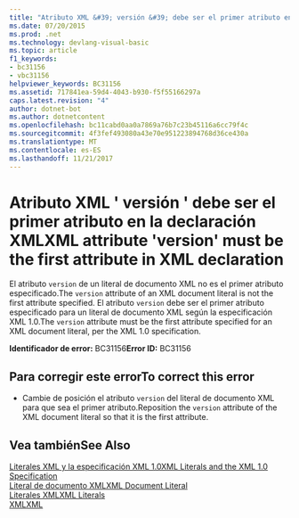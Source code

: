 ```yaml
---
title: "Atributo XML &#39; versión &#39; debe ser el primer atributo en la declaración XML"
ms.date: 07/20/2015
ms.prod: .net
ms.technology: devlang-visual-basic
ms.topic: article
f1_keywords:
- bc31156
- vbc31156
helpviewer_keywords: BC31156
ms.assetid: 717841ea-59d4-4043-b930-f5f55166297a
caps.latest.revision: "4"
author: dotnet-bot
ms.author: dotnetcontent
ms.openlocfilehash: bc11cabd0aa0a7869a76b7c23b45116a6cc79f4c
ms.sourcegitcommit: 4f3fef493080a43e70e951223894768d36ce430a
ms.translationtype: MT
ms.contentlocale: es-ES
ms.lasthandoff: 11/21/2017
---
```

# <a name="xml-attribute-39version39-must-be-the-first-attribute-in-xml-declaration"></a><span data-ttu-id="09bc1-102">Atributo XML &#39; versión &#39; debe ser el primer atributo en la declaración XML</span><span class="sxs-lookup"><span data-stu-id="09bc1-102">XML attribute &#39;version&#39; must be the first attribute in XML declaration</span></span>
<span data-ttu-id="09bc1-103">El atributo `version` de un literal de documento XML no es el primer atributo especificado.</span><span class="sxs-lookup"><span data-stu-id="09bc1-103">The `version` attribute of an XML document literal is not the first attribute specified.</span></span> <span data-ttu-id="09bc1-104">El atributo `version` debe ser el primer atributo especificado para un literal de documento XML según la especificación XML 1.0.</span><span class="sxs-lookup"><span data-stu-id="09bc1-104">The `version` attribute must be the first attribute specified for an XML document literal, per the XML 1.0 specification.</span></span>  
  
 <span data-ttu-id="09bc1-105">**Identificador de error:** BC31156</span><span class="sxs-lookup"><span data-stu-id="09bc1-105">**Error ID:** BC31156</span></span>  
  
## <a name="to-correct-this-error"></a><span data-ttu-id="09bc1-106">Para corregir este error</span><span class="sxs-lookup"><span data-stu-id="09bc1-106">To correct this error</span></span>  
  
-   <span data-ttu-id="09bc1-107">Cambie de posición el atributo `version` del literal de documento XML para que sea el primer atributo.</span><span class="sxs-lookup"><span data-stu-id="09bc1-107">Reposition the `version` attribute of the XML document literal so that it is the first attribute.</span></span>  
  
## <a name="see-also"></a><span data-ttu-id="09bc1-108">Vea también</span><span class="sxs-lookup"><span data-stu-id="09bc1-108">See Also</span></span>  
 [<span data-ttu-id="09bc1-109">Literales XML y la especificación XML 1.0</span><span class="sxs-lookup"><span data-stu-id="09bc1-109">XML Literals and the XML 1.0 Specification</span></span>](../../visual-basic/programming-guide/language-features/xml/xml-literals-and-the-xml-1-0-specification.md)  
 [<span data-ttu-id="09bc1-110">Literal de documento XML</span><span class="sxs-lookup"><span data-stu-id="09bc1-110">XML Document Literal</span></span>](../../visual-basic/language-reference/xml-literals/xml-document-literal.md)  
 [<span data-ttu-id="09bc1-111">Literales XML</span><span class="sxs-lookup"><span data-stu-id="09bc1-111">XML Literals</span></span>](../../visual-basic/language-reference/xml-literals/index.md)  
 [<span data-ttu-id="09bc1-112">XML</span><span class="sxs-lookup"><span data-stu-id="09bc1-112">XML</span></span>](../../visual-basic/programming-guide/language-features/xml/index.md)
